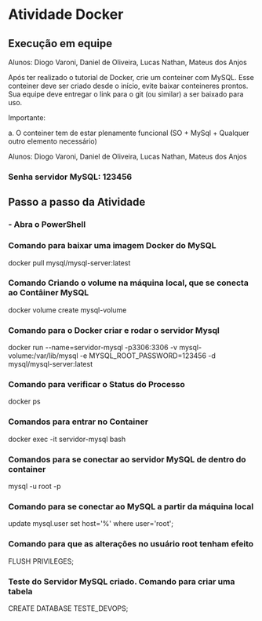 # Atividade Docker

## Execução em equipe

Alunos: Diogo Varoni, Daniel de Oliveira, Lucas Nathan, Mateus dos Anjos

Após ter realizado o tutorial de Docker, crie um conteiner com MySQL.
Esse conteiner deve ser criado desde o início, evite baixar conteineres prontos.
Sua equipe deve entregar o link para o git (ou similar) a ser baixado para uso.

Importante:

a. O conteiner tem de estar plenamente funcional (SO + MySql + Qualquer outro elemento necessário)

Alunos: Diogo Varoni, Daniel de Oliveira, Lucas Nathan, Mateus dos Anjos

### Senha servidor  MySQL: 123456

## Passo a passo da Atividade
### - Abra o PowerShell
### Comando para baixar uma imagem Docker do MySQL
docker pull mysql/mysql-server:latest

### Comando Criando o volume na máquina local, que se conecta ao Contâiner MySQL
docker volume create mysql-volume

### Comando para o Docker criar e rodar o servidor Mysql
docker run --name=servidor-mysql -p3306:3306 -v mysql-volume:/var/lib/mysql -e MYSQL_ROOT_PASSWORD=123456 -d mysql/mysql-server:latest

### Comando para verificar o Status do Processo
docker ps

### Comandos para entrar no Container
docker exec -it servidor-mysql bash

### Comandos para se conectar ao servidor MySQL de dentro do container
mysql -u root -p

### Comando para se conectar ao MySQL a partir da máquina local
update mysql.user set host='%' where user='root';

### Comando para que as alterações no usuário root tenham efeito
FLUSH PRIVILEGES;

### Teste do Servidor MySQL criado. Comando para criar uma tabela
CREATE DATABASE TESTE_DEVOPS;
